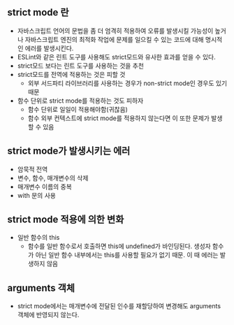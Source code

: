 ## strict mode 란
- 자바스크립트 언어의 문법을 좀 더 엄격히 적용하여 오류를 발생시킬 가능성이 높거나 자바스크립트 엔진의 최적화 작업에 문제를 일으킬 수 있는 코드에 대해 명시적인 에러를 발생시킨다.
- ESLint와 같은 린트 도구를 사용해도 strict모드와 유사한 효과를 얻을 수 있다.
- strict모드 보다는 린트 도구를 사용하는 것을 추천
- strict모드를 전역에 적용하는 것은 피할 것
	- 외부 서드파티 라이브러리를 사용하는 경우가 non-strict mode인 경우도 있기 때문
- 함수 단위로 strict mode를 적용하는 것도 피하자
	- 함수 단위로 일일이 적용해야함(귀찮음)
	- 함수 외부 컨텍스트에 strict mode를 적용하지 않는다면 이 또한 문제가 발생할 수 있음


## strict mode가 발생시키는 에러
- 암묵적 전역
- 변수, 함수, 매개변수의 삭제
- 매개변수 이름의 중복
- with 문의 사용

## strict mode 적용에 의한 변화
- 일반 함수의 this
	- 함수를 일반 함수로서 호출하면 this에 undefined가 바인딩된다. 생성자 함수가 아닌 일반 함수 내부에서는 this를 사용할 필요가 없기 때문. 이 때 에러는 발생하지 않음

## arguments 객체
- strict mode에서는 매개변수에 전달된 인수를 재할당하여 변경해도 arguments 객체에 반영되지 않는다.